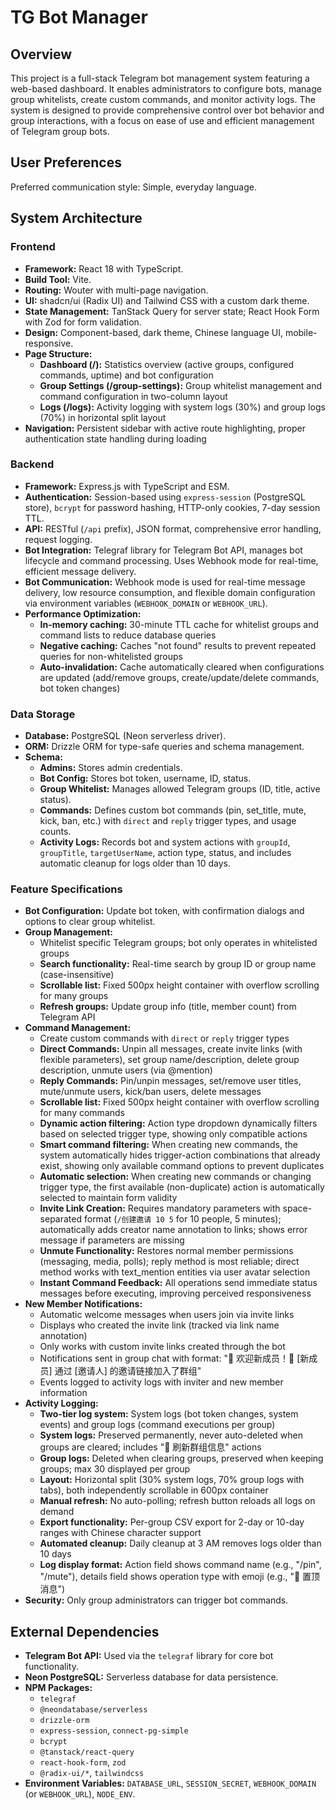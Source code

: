 # TG Bot Manager

## Overview

This project is a full-stack Telegram bot management system featuring a web-based dashboard. It enables administrators to configure bots, manage group whitelists, create custom commands, and monitor activity logs. The system is designed to provide comprehensive control over bot behavior and group interactions, with a focus on ease of use and efficient management of Telegram group bots.

## User Preferences

Preferred communication style: Simple, everyday language.

## System Architecture

### Frontend

-   **Framework:** React 18 with TypeScript.
-   **Build Tool:** Vite.
-   **Routing:** Wouter with multi-page navigation.
-   **UI:** shadcn/ui (Radix UI) and Tailwind CSS with a custom dark theme.
-   **State Management:** TanStack Query for server state; React Hook Form with Zod for form validation.
-   **Design:** Component-based, dark theme, Chinese language UI, mobile-responsive.
-   **Page Structure:**
    -   **Dashboard (/):** Statistics overview (active groups, configured commands, uptime) and bot configuration
    -   **Group Settings (/group-settings):** Group whitelist management and command configuration in two-column layout
    -   **Logs (/logs):** Activity logging with system logs (30%) and group logs (70%) in horizontal split layout
-   **Navigation:** Persistent sidebar with active route highlighting, proper authentication state handling during loading

### Backend

-   **Framework:** Express.js with TypeScript and ESM.
-   **Authentication:** Session-based using `express-session` (PostgreSQL store), `bcrypt` for password hashing, HTTP-only cookies, 7-day session TTL.
-   **API:** RESTful (`/api` prefix), JSON format, comprehensive error handling, request logging.
-   **Bot Integration:** Telegraf library for Telegram Bot API, manages bot lifecycle and command processing. Uses Webhook mode for real-time, efficient message delivery.
-   **Bot Communication:** Webhook mode is used for real-time message delivery, low resource consumption, and flexible domain configuration via environment variables (`WEBHOOK_DOMAIN` or `WEBHOOK_URL`).
-   **Performance Optimization:**
    -   **In-memory caching:** 30-minute TTL cache for whitelist groups and command lists to reduce database queries
    -   **Negative caching:** Caches "not found" results to prevent repeated queries for non-whitelisted groups
    -   **Auto-invalidation:** Cache automatically cleared when configurations are updated (add/remove groups, create/update/delete commands, bot token changes)

### Data Storage

-   **Database:** PostgreSQL (Neon serverless driver).
-   **ORM:** Drizzle ORM for type-safe queries and schema management.
-   **Schema:**
    -   **Admins:** Stores admin credentials.
    -   **Bot Config:** Stores bot token, username, ID, status.
    -   **Group Whitelist:** Manages allowed Telegram groups (ID, title, active status).
    -   **Commands:** Defines custom bot commands (pin, set_title, mute, kick, ban, etc.) with `direct` and `reply` trigger types, and usage counts.
    -   **Activity Logs:** Records bot and system actions with `groupId`, `groupTitle`, `targetUserName`, action type, status, and includes automatic cleanup for logs older than 10 days.

### Feature Specifications

-   **Bot Configuration:** Update bot token, with confirmation dialogs and options to clear group whitelist.
-   **Group Management:** 
    -   Whitelist specific Telegram groups; bot only operates in whitelisted groups
    -   **Search functionality:** Real-time search by group ID or group name (case-insensitive)
    -   **Scrollable list:** Fixed 500px height container with overflow scrolling for many groups
    -   **Refresh groups:** Update group info (title, member count) from Telegram API
-   **Command Management:** 
    -   Create custom commands with `direct` or `reply` trigger types
    -   **Direct Commands:** Unpin all messages, create invite links (with flexible parameters), set group name/description, delete group description, unmute users (via @mention)
    -   **Reply Commands:** Pin/unpin messages, set/remove user titles, mute/unmute users, kick/ban users, delete messages
    -   **Scrollable list:** Fixed 500px height container with overflow scrolling for many commands
    -   **Dynamic action filtering:** Action type dropdown dynamically filters based on selected trigger type, showing only compatible actions
    -   **Smart command filtering:** When creating new commands, the system automatically hides trigger-action combinations that already exist, showing only available command options to prevent duplicates
    -   **Automatic selection:** When creating new commands or changing trigger type, the first available (non-duplicate) action is automatically selected to maintain form validity
    -   **Invite Link Creation:** Requires mandatory parameters with space-separated format (`/创建邀请 10 5` for 10 people, 5 minutes); automatically adds creator name annotation to links; shows error message if parameters are missing
    -   **Unmute Functionality:** Restores normal member permissions (messaging, media, polls); reply method is most reliable; direct method works with text_mention entities via user avatar selection
    -   **Instant Command Feedback:** All operations send immediate status messages before executing, improving perceived responsiveness
-   **New Member Notifications:**
    -   Automatic welcome messages when users join via invite links
    -   Displays who created the invite link (tracked via link name annotation)
    -   Only works with custom invite links created through the bot
    -   Notifications sent in group chat with format: "🎉 欢迎新成员！👤 [新成员] 通过 [邀请人] 的邀请链接加入了群组"
    -   Events logged to activity logs with inviter and new member information
-   **Activity Logging:** 
    -   **Two-tier log system:** System logs (bot token changes, system events) and group logs (command executions per group)
    -   **System logs:** Preserved permanently, never auto-deleted when groups are cleared; includes "🔄 刷新群组信息" actions
    -   **Group logs:** Deleted when clearing groups, preserved when keeping groups; max 30 displayed per group
    -   **Layout:** Horizontal split (30% system logs, 70% group logs with tabs), both independently scrollable in 600px container
    -   **Manual refresh:** No auto-polling; refresh button reloads all logs on demand
    -   **Export functionality:** Per-group CSV export for 2-day or 10-day ranges with Chinese character support
    -   **Automated cleanup:** Daily cleanup at 3 AM removes logs older than 10 days
    -   **Log display format:** Action field shows command name (e.g., "/pin", "/mute"), details field shows operation type with emoji (e.g., "📌 置顶消息")
-   **Security:** Only group administrators can trigger bot commands.

## External Dependencies

-   **Telegram Bot API:** Used via the `telegraf` library for core bot functionality.
-   **Neon PostgreSQL:** Serverless database for data persistence.
-   **NPM Packages:**
    -   `telegraf`
    -   `@neondatabase/serverless`
    -   `drizzle-orm`
    -   `express-session`, `connect-pg-simple`
    -   `bcrypt`
    -   `@tanstack/react-query`
    -   `react-hook-form`, `zod`
    -   `@radix-ui/*`, `tailwindcss`
-   **Environment Variables:** `DATABASE_URL`, `SESSION_SECRET`, `WEBHOOK_DOMAIN` (or `WEBHOOK_URL`), `NODE_ENV`.